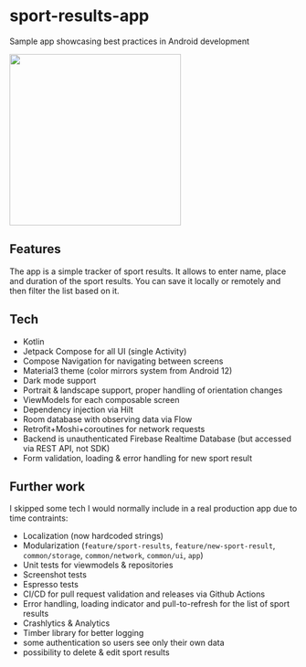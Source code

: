 # sport-results-app
Sample app showcasing best practices in Android development

<img src="https://user-images.githubusercontent.com/395884/178152093-8434ee57-1bc6-4794-99bd-552523156092.png" width="300">

## Features
The app is a simple tracker of sport results. It allows to enter name, place and duration of the sport results. You can save it locally or remotely and then filter the list based on it.

## Tech
- Kotlin
- Jetpack Compose for all UI (single Activity)
- Compose Navigation for navigating between screens
- Material3 theme (color mirrors system from Android 12)
- Dark mode support
- Portrait & landscape support, proper handling of orientation changes
- ViewModels for each composable screen
- Dependency injection via Hilt
- Room database with observing data via Flow
- Retrofit+Moshi+coroutines for network requests
- Backend is unauthenticated Firebase Realtime Database (but accessed via REST API, not SDK)
- Form validation, loading & error handling for new sport result

## Further work
I skipped some tech I would normally include in a real production app due to time contraints:
- Localization (now hardcoded strings)
- Modularization (`feature/sport-results`, `feature/new-sport-result`, `common/storage`, `common/network`, `common/ui`, `app`)
- Unit tests for viewmodels & repositories
- Screenshot tests
- Espresso tests
- CI/CD for pull request validation and releases via Github Actions
- Error handling, loading indicator and pull-to-refresh for the list of sport results
- Crashlytics & Analytics
- Timber library for better logging
- some authentication so users see only their own data
- possibility to delete & edit sport results
